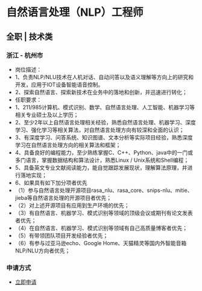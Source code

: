 
# 自然语言处理（NLP）工程师
## 全职  |  技术类
### 浙江 - 杭州市

- 岗位描述：
- 1、负责NLP/NLU技术在人机对话、自动问答以及语义理解等方向上的研究和开发，应用于IOT设备智能语音控制。
- 2、探索自然语言、探索新技术在业务中的落地和创新，并迅速进行转化；
- 任职要求：
- 1、211/985计算机、模式识别、数学、自然语言处理、人工智能、机器学习等相关专业硕士及以上学历；
- 2、至少2年以上自然语言处理相关经验，熟悉自然语言处理、机器学习、深度学习、强化学习等相关算法，对自然语言处理方向有较深和全面的认识；
- 3、有深度学习、问答系统、知识图谱、文本分析等实际项目经验，熟悉深度学习在自然语言处理方向的相关算法和框架；
- 4、具备良好的编程能力，至少熟练掌握C、C++、Python、java中的一门或多门语言，掌握数据结构和算法设计，熟悉Linux / Unix系统和Shell编程；
- 5、具备英文专业文献阅读能力，能自觉跟踪发展现状，理解算法原理，并进行落地实现；
- 6、如果具有如下加分项者优先
- （1）参与自然语言处理开源项目rasa_nlu、rasa_core、snips-nlu、mitie、jieba等自然语言处理的开源项目者优先；
- （2）对上述开源项目有应用到生产环境的优先；
- （3）有自然语言、机器学习、模式识别等领域的顶级会议或期刊有论文发表者优先；
- （4）在自然语言、机器学习、模式识别等领域有自己高质量博客者优先；
- （5）有带领团队项目开发经验者优先；
- （6）有参与过亚马逊echo、Google Home、天猫精灵等国内外智能音箱NLP/NLU方向者优先；
### 申请方式
- <a href="mailto:hr@tuya.com" title=yourName-自然语言处理（NLP）工程师>立即申请</a>